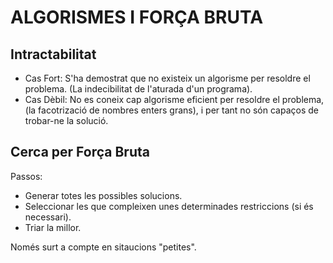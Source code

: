 # ALGORISMES I FORÇA BRUTA

## Intractabilitat

- Cas Fort: S'ha demostrat que no existeix un algorisme per resoldre el problema. (La indecibilitat de l'aturada d'un programa).
- Cas Dèbil: No es coneix cap algorisme eficient per resoldre el problema, (la facotrizació de nombres enters grans), i per tant no són capaços de trobar-ne la solució.

## Cerca per Força Bruta

Passos:
- Generar totes les possibles solucions.
- Seleccionar les que compleixen unes determinades restriccions (si és necessari).
- Triar la millor.

Només surt a compte en sitaucions "petites".